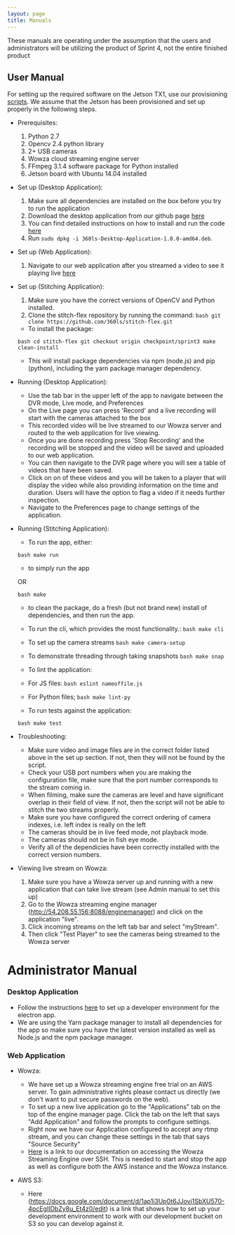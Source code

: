 ```yaml
---
layout: page
title: Manuals
---
```


These manuals are operating under the assumption that the users and administrators will be utilizing the product of Sprint 4, not the entire finished product
## User Manual

For setting up the required software on the Jetson TX1, use our provisioning [scripts](https://github.com/360ls/provision.git).
We assume that the Jetson has been provisioned and set up properly in the
following steps.

- Prerequisites:
  1. Python 2.7
  2. Opencv 2.4 python library
  3. 2+ USB cameras
  4. Wowza cloud streaming engine server
  5. FFmpeg 3.1.4 software package for Python installed
  6. Jetson board with Ubuntu 14.04 installed


- Set up (Desktop Application):
  1. Make sure all dependencies are installed on the box before you try to run the application
  2. Download the desktop application from our github page [here](https://github.com/360ls/desktop/releases)
  3. You can find detailed instructions on how to install and run the code [here](https://360ls.github.io/360ls/sprint/sprint4/code)
  4. Run `sudo dpkg -i 360ls-Desktop-Application-1.0.0-amd64.deb`.


- Set up (Web Application):
    1. Navigate to our web application after you streamed a video to see it playing live [here](https://vcms.herokuapp.com/player)



- Set up (Stitching Application):
    1. Make sure you have the correct versions of OpenCV and Python installed.
    2. Clone the stitch-flex repository by running the command:
    `bash
    git clone https://github.com/360ls/stitch-flex.git
    `


  - To install the package:

  `bash
  cd stitch-flex
  git checkout origin checkpoint/sprint3
  make clean-install
  `

  - This will install package dependencies via npm (node.js) and pip (python), including the yarn package manager dependency.


- Running (Desktop Application):
  - Use the tab bar in the upper left of the app to navigate between the DVR mode, Live mode, and Preferences
  - On the Live page you can press 'Record' and a live recording will start with the cameras attached to the box
  - This recorded video will be live streamed to our Wowza server and routed to the web application for live viewing.
  - Once you are done recording press 'Stop Recording' and the recording will be stopped and the video will be saved and uploaded to our web application.
  - You can then navigate to the DVR page where you will see a table of videos that have been saved.
  - Click on on of these videos and you will be taken to a player that will display the video while also providing information on the time and duration. Users will have the option to flag a video if it needs further inspection.
  - Navigate to the Preferences page to change settings of the application.

- Running (Stitching Application):

  - To run the app, either:

  `bash
  make run
  `
  - to simply run the app

  OR

  `bash
  make
  `

  - to clean the package, do a fresh (but not brand new) install of dependencies, and then run the app.

  - To run the cli, which provides the most functionality.:
  `bash
  make cli
  `

  - To set up the camera streams
  `bash
  make camera-setup
  `

  - To demonstrate threading through taking snapshots
  `bash
  make snap
  `

  - To lint the application:

   - For JS files:
  `bash
  eslint nameoffile.js
  `

   - For Python files;
  `bash
   make lint-py
  `

  - To run tests against the application:

  `bash
  make test
  `


- Troubleshooting:
  - Make sure video and image files are in the correct folder listed above in the set up section. If not, then they will not be found by the script.
  - Check your USB port numbers when you are making the configuration file, make sure that the port number corresponds to the stream coming in.
  - When filming, make sure the cameras are level and have significant overlap in their field of view. If not, then the script will not be able to stitch the two streams properly.
  - Make sure you have configured the correct ordering of camera indexes, i.e. left index is really on the left
  - The cameras should be in live feed mode, not playback mode.
  - The cameras should not be in fish eye mode.
  - Verify all of the dependicies have been correctly installed with the correct version numbers.


- Viewing live stream on Wowza:
  1. Make sure you have a Wowza server up and running with a new application that can take live stream (see Admin manual to set this up)
  2. Go to the Wowza streaming engine manager (http://54.208.55.156:8088/enginemanager) and click on the application "live".
  3. Click incoming streams on the left tab bar and select "myStream".
  4. Then click "Test Player" to see the cameras being streamed to the Wowza server


# Administrator Manual

### Desktop Application
- Follow the instructions [here](https://github.com/360ls/desktop/blob/master/README.md) to set up a developer environment for the electron app.
- We are using the Yarn package manager to install all dependencies for the app so make sure you have the latest version installed as well as Node.js and the npm package manager.

### Web Application
- Wowza:
  - We have set up a Wowza streaming engine free trial on an AWS server. To gain administrative rights please contact us directly (we don't want to put secure passwords on the web).
  - To set up a new live application go to the "Applications" tab on the top of the engine manager page. Click the tab on the left that says "Add Application" and follow the prompts to configure settings.
  - Right now we have our Application configured to accept any rtmp stream, and you can change these settings in the tab that says "Source Security"
  - [Here](https://docs.google.com/document/d/1P3ktqEnJgV6XPH9jGXVkZrj0uZQlp852OA8L4wnukl0/edit) is a link to our documentation on accessing the Wowza Streaming Engine over SSH. This is needed to start and stop the app as well as configure both the AWS instance and the Wowza instance.

- AWS S3:
  - Here (https://docs.google.com/document/d/1ap1i3Up0t6JJovi1SbXU570-4pcEgIIDbZy8u_Et4z0/edit) is a link that shows how to set up your development environment to work with our development bucket on S3 so you can develop against it.
